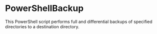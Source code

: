 # PowerShellBackup
This PowerShell script performs full and differential backups of specified directories to a destination directory.
